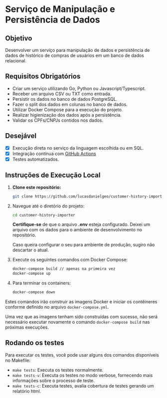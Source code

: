 # Serviço de Manipulação e Persistência de Dados

## Objetivo
Desenvolver um serviço para manipulação de dados e persistência de dados de histórico de compras de usuários em um banco de dados relacional.

## Requisitos Obrigatórios
- Criar um serviço utilizando Go, Python ou Javascript/Typescript.
- Receber um arquivo CSV ou TXT como entrada.
- Persistir os dados no banco de dados PostgreSQL.
- Fazer o split dos dados em colunas no banco de dados.
- Utilizar Docker Compose para a execução do projeto.
- Realizar higienização dos dados após a persistência.
- Validar os CPFs/CNPJs contidos nos dados.

## Desejável

- [x] Execução direta no serviço da linguagem escolhida ou em SQL.
- [x] Integração contínua com [GitHub Actions](https://github.com/lucasdanielgeo/customer-history-importer/actions)
- [x] Testes automatizados.

## Instruções de Execução Local

1. **Clone este repositório:**
    ```bash
    git clone https://github.com/lucasdanielgeo/customer-history-importer.git
    ```
2. Navegue até o diretório do projeto:

    ```bash
    cd customer-history-importer
    ```
    **Certifique-se** de que o arquivo **.env** esteja configurado. Deixei um arquivo com os dados para o ambiente de desenvolvimento no repositório. 
    
    Caso queira configurar o seu para ambiente de produção, sugiro não descartar o atual.

3. Execute os seguintes comandos com Docker Compose:
    ```bash
    docker-compose build // apenas na primeira vez
    docker-compose up
    ```
4. Para terminar os containers:
    ```bash
    docker-compose down
    ```
Estes comandos irão construir as imagens Docker e iniciar os contêineres conforme definido no arquivo `docker-compose.yml`.

Uma vez que as imagens tenham sido construídas com sucesso, não será necessário executar novamente o comando `docker-compose build` nas próximas execuções.

## Rodando os testes

Para executar os testes, você pode usar alguns dos comandos disponíveis no Makefile:

- `make tests`: Executa os testes normalmente.
- `make tests-v`: Executa os testes no modo verbose, fornecendo mais informações sobre o processo de teste.
- `make tests-c`: Executa testes, avalia cobertura de testes gerando um relatório html.
